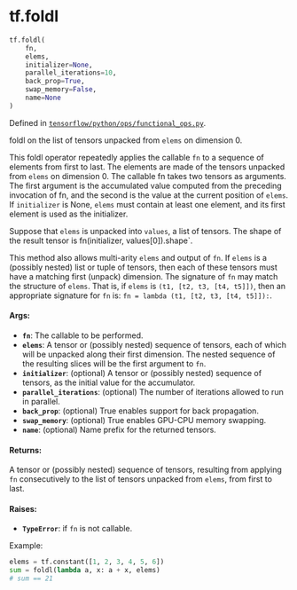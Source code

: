 <div itemscope itemtype="http://developers.google.com/ReferenceObject">
<meta itemprop="name" content="tf.foldl" />
<meta itemprop="path" content="Stable" />
</div>

# tf.foldl

``` python
tf.foldl(
    fn,
    elems,
    initializer=None,
    parallel_iterations=10,
    back_prop=True,
    swap_memory=False,
    name=None
)
```



Defined in [`tensorflow/python/ops/functional_ops.py`](/code/stable/tensorflow/python/ops/functional_ops.py).

foldl on the list of tensors unpacked from `elems` on dimension 0.

This foldl operator repeatedly applies the callable `fn` to a sequence
of elements from first to last. The elements are made of the tensors
unpacked from `elems` on dimension 0. The callable fn takes two tensors as
arguments. The first argument is the accumulated value computed from the
preceding invocation of fn, and the second is the value at the current
position of `elems`. If `initializer` is None, `elems` must contain at least
one element, and its first element is used as the initializer.

Suppose that `elems` is unpacked into `values`, a list of tensors. The shape
of the result tensor is fn(initializer, values[0]).shape`.

This method also allows multi-arity `elems` and output of `fn`.  If `elems`
is a (possibly nested) list or tuple of tensors, then each of these tensors
must have a matching first (unpack) dimension.  The signature of `fn` may
match the structure of `elems`.  That is, if `elems` is
`(t1, [t2, t3, [t4, t5]])`, then an appropriate signature for `fn` is:
`fn = lambda (t1, [t2, t3, [t4, t5]]):`.

#### Args:

* <b>`fn`</b>: The callable to be performed.
* <b>`elems`</b>: A tensor or (possibly nested) sequence of tensors, each of which will
    be unpacked along their first dimension.  The nested sequence of the
    resulting slices will be the first argument to `fn`.
* <b>`initializer`</b>: (optional) A tensor or (possibly nested) sequence of tensors,
    as the initial value for the accumulator.
* <b>`parallel_iterations`</b>: (optional) The number of iterations allowed to run in
    parallel.
* <b>`back_prop`</b>: (optional) True enables support for back propagation.
* <b>`swap_memory`</b>: (optional) True enables GPU-CPU memory swapping.
* <b>`name`</b>: (optional) Name prefix for the returned tensors.


#### Returns:

A tensor or (possibly nested) sequence of tensors, resulting from applying
`fn` consecutively to the list of tensors unpacked from `elems`, from first
to last.


#### Raises:

* <b>`TypeError`</b>: if `fn` is not callable.

Example:
  ```python
  elems = tf.constant([1, 2, 3, 4, 5, 6])
  sum = foldl(lambda a, x: a + x, elems)
  # sum == 21
  ```